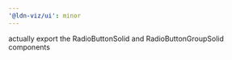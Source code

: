 ```yaml
---
'@ldn-viz/ui': minor
---
```


actually export the RadioButtonSolid and RadioButtonGroupSolid components
